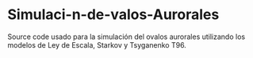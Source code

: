 # Simulaci-n-de-valos-Aurorales
Source code usado para la simulación del ovalos aurorales utilizando los modelos de Ley de Escala, Starkov y Tsyganenko T96.

